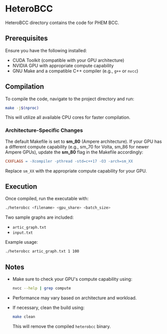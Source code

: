 # HeteroBCC

HeteroBCC directory contains the code for PHEM BCC.

## Prerequisites

Ensure you have the following installed:
- CUDA Toolkit (compatible with your GPU architecture)
- NVIDIA GPU with appropriate compute capability
- GNU Make and a compatible C++ compiler (e.g., `g++` or `nvcc`)

## Compilation

To compile the code, navigate to the project directory and run:
```sh
make -j$(nproc)
```
This will utilize all available CPU cores for faster compilation.

### Architecture-Specific Changes
The default Makefile is set to **sm_80** (Ampere architecture). If your GPU has a different compute capability (e.g., sm_70 for Volta, sm_86 for newer Ampere GPUs), update the **sm_80** flag in the Makefile accordingly:
```makefile
CXXFLAGS = -Xcompiler -pthread -std=c++17 -O3 -arch=sm_XX
```
Replace `sm_XX` with the appropriate compute capability for your GPU.

## Execution

Once compiled, run the executable with:
```sh
./heterobcc <filename> <gpu_share> <batch_size>
```
Two sample graphs are included:
- `artic_graph.txt`
- `input.txt`

Example usage:
```sh
./heterobcc artic_graph.txt 1 100
```

## Notes
- Make sure to check your GPU's compute capability using:
  ```sh
  nvcc --help | grep compute
  ```
- Performance may vary based on architecture and workload.

- If necessary, clean the build using:
  ```sh
  make clean
  ```
  This will remove the compiled `heterobcc` binary.

